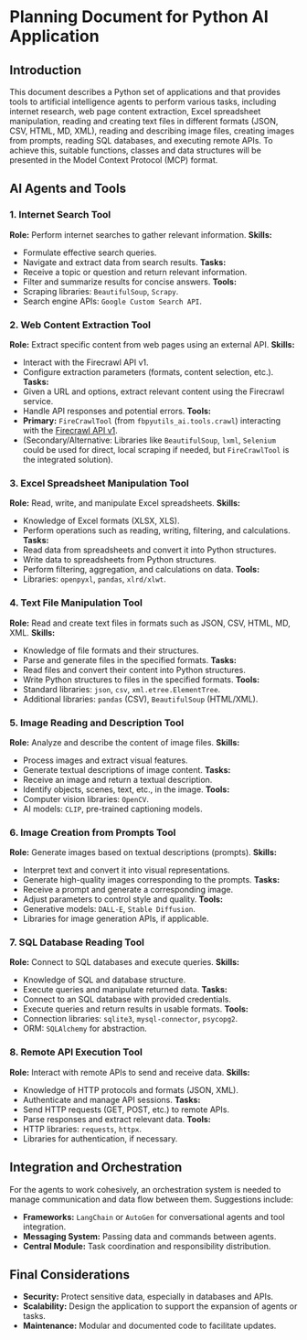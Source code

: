 # Planning Document for Python AI Application

## Introduction
This document describes a Python set of applications and that provides tools to artificial intelligence agents to perform various tasks, including internet research, web page content extraction, Excel spreadsheet manipulation, reading and creating text files in different formats (JSON, CSV, HTML, MD, XML), reading and describing image files, creating images from prompts, reading SQL databases, and executing remote APIs. To achieve this, suitable functions, classes and data structures will be presented in the Model Context Protocol (MCP) format.

## AI Agents and Tools

### 1. Internet Search Tool
**Role:** Perform internet searches to gather relevant information.
**Skills:**
- Formulate effective search queries.
- Navigate and extract data from search results.
**Tasks:**
- Receive a topic or question and return relevant information.
- Filter and summarize results for concise answers.
**Tools:**
- Scraping libraries: `BeautifulSoup`, `Scrapy`.
- Search engine APIs: `Google Custom Search API`.

### 2. Web Content Extraction Tool
**Role:** Extract specific content from web pages using an external API.
**Skills:**
- Interact with the Firecrawl API v1.
- Configure extraction parameters (formats, content selection, etc.).
**Tasks:**
- Given a URL and options, extract relevant content using the Firecrawl service.
- Handle API responses and potential errors.
**Tools:**
- **Primary:** `FireCrawlTool` (from `fbpyutils_ai.tools.crawl`) interacting with the [Firecrawl API v1](https://docs.firecrawl.dev/api-reference/endpoint/scrape).
- (Secondary/Alternative: Libraries like `BeautifulSoup`, `lxml`, `Selenium` could be used for direct, local scraping if needed, but `FireCrawlTool` is the integrated solution).

### 3. Excel Spreadsheet Manipulation Tool
**Role:** Read, write, and manipulate Excel spreadsheets.
**Skills:**
- Knowledge of Excel formats (XLSX, XLS).
- Perform operations such as reading, writing, filtering, and calculations.
**Tasks:**
- Read data from spreadsheets and convert it into Python structures.
- Write data to spreadsheets from Python structures.
- Perform filtering, aggregation, and calculations on data.
**Tools:**
- Libraries: `openpyxl`, `pandas`, `xlrd/xlwt`.

### 4. Text File Manipulation Tool
**Role:** Read and create text files in formats such as JSON, CSV, HTML, MD, XML.
**Skills:**
- Knowledge of file formats and their structures.
- Parse and generate files in the specified formats.
**Tasks:**
- Read files and convert their content into Python structures.
- Write Python structures to files in the specified formats.
**Tools:**
- Standard libraries: `json`, `csv`, `xml.etree.ElementTree`.
- Additional libraries: `pandas` (CSV), `BeautifulSoup` (HTML/XML).

### 5. Image Reading and Description Tool
**Role:** Analyze and describe the content of image files.
**Skills:**
- Process images and extract visual features.
- Generate textual descriptions of image content.
**Tasks:**
- Receive an image and return a textual description.
- Identify objects, scenes, text, etc., in the image.
**Tools:**
- Computer vision libraries: `OpenCV`.
- AI models: `CLIP`, pre-trained captioning models.

### 6. Image Creation from Prompts Tool
**Role:** Generate images based on textual descriptions (prompts).
**Skills:**
- Interpret text and convert it into visual representations.
- Generate high-quality images corresponding to the prompts.
**Tasks:**
- Receive a prompt and generate a corresponding image.
- Adjust parameters to control style and quality.
**Tools:**
- Generative models: `DALL-E`, `Stable Diffusion`.
- Libraries for image generation APIs, if applicable.

### 7. SQL Database Reading Tool
**Role:** Connect to SQL databases and execute queries.
**Skills:**
- Knowledge of SQL and database structure.
- Execute queries and manipulate returned data.
**Tasks:**
- Connect to an SQL database with provided credentials.
- Execute queries and return results in usable formats.
**Tools:**
- Connection libraries: `sqlite3`, `mysql-connector`, `psycopg2`.
- ORM: `SQLAlchemy` for abstraction.

### 8. Remote API Execution Tool
**Role:** Interact with remote APIs to send and receive data.
**Skills:**
- Knowledge of HTTP protocols and formats (JSON, XML).
- Authenticate and manage API sessions.
**Tasks:**
- Send HTTP requests (GET, POST, etc.) to remote APIs.
- Parse responses and extract relevant data.
**Tools:**
- HTTP libraries: `requests`, `httpx`.
- Libraries for authentication, if necessary.

## Integration and Orchestration
For the agents to work cohesively, an orchestration system is needed to manage communication and data flow between them. Suggestions include:
- **Frameworks:** `LangChain` or `AutoGen` for conversational agents and tool integration.
- **Messaging System:** Passing data and commands between agents.
- **Central Module:** Task coordination and responsibility distribution.

## Final Considerations
- **Security:** Protect sensitive data, especially in databases and APIs.
- **Scalability:** Design the application to support the expansion of agents or tasks.
- **Maintenance:** Modular and documented code to facilitate updates.

